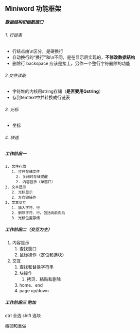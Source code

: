 ## Miniword 功能框架

##### 数据结构和函数接口

###### 1. 行链表

- 行结点由\n区分，是硬换行
- 自动换行的“换行”和\n不同，是在显示层实现的，**不修改数据结构**
- 删除行 backspace 应该是接上，另作一个整行字符删除的功能

###### 2.文件读取

- 字符堆的内核用string存储（**是否要用Qstring**）
- 存到temtext中并转换成行链表

###### 3. 光标

- 坐标

###### 4. 块选



##### 工作阶段一

   	1. 文件存放
       1. 打开存储文件
         2. 关闭时存储提醒
         2. 内容显示（单窗口）
 	2. 文本显示
       2. 光标显示
       2. 方向键操作
 	3. 文本交互
       1. 插入字符、行
       2. 删除字符、行，包括向前向后
       3. 光标位置存储

##### 工作阶段二（交互为主）

1. 内容显示
   1. 查找窗口
   2. 鼠标操作（定位和选块）
2. 交互
   1. 查找和替换字符串
   2. 块操作
      1. 拷贝、粘贴和删除
   3. home、end
   4. page up/down 

##### 工作阶段三 附加

ctrl 全选 shift 选块

撤回和重做